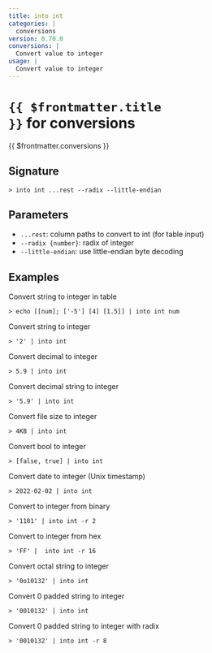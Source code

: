 ```yaml
---
title: into int
categories: |
  conversions
version: 0.70.0
conversions: |
  Convert value to integer
usage: |
  Convert value to integer
---
```


# <code>{{ $frontmatter.title }}</code> for conversions

<div class='command-title'>{{ $frontmatter.conversions }}</div>

## Signature

```> into int ...rest --radix --little-endian```

## Parameters

 -  `...rest`: column paths to convert to int (for table input)
 -  `--radix {number}`: radix of integer
 -  `--little-endian`: use little-endian byte decoding

## Examples

Convert string to integer in table
```shell
> echo [[num]; ['-5'] [4] [1.5]] | into int num
```

Convert string to integer
```shell
> '2' | into int
```

Convert decimal to integer
```shell
> 5.9 | into int
```

Convert decimal string to integer
```shell
> '5.9' | into int
```

Convert file size to integer
```shell
> 4KB | into int
```

Convert bool to integer
```shell
> [false, true] | into int
```

Convert date to integer (Unix timestamp)
```shell
> 2022-02-02 | into int
```

Convert to integer from binary
```shell
> '1101' | into int -r 2
```

Convert to integer from hex
```shell
> 'FF' |  into int -r 16
```

Convert octal string to integer
```shell
> '0o10132' | into int
```

Convert 0 padded string to integer
```shell
> '0010132' | into int
```

Convert 0 padded string to integer with radix
```shell
> '0010132' | into int -r 8
```
